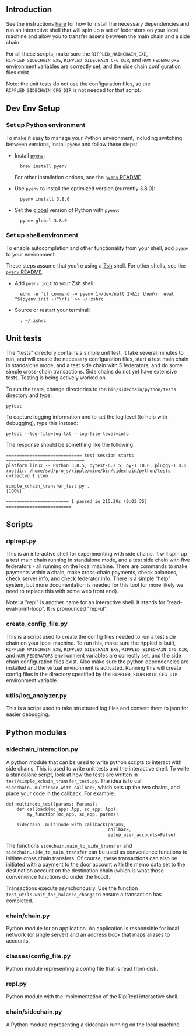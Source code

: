 ## Introduction

See the instructions [here](README.md) for how to install the necessary dependencies and run an interactive shell that will spin up a set of federators on your local machine and allow you to transfer assets between the main chain and a side chain.

For all these scripts, make sure the `RIPPLED_MAINCHAIN_EXE`, `RIPPLED_SIDECHAIN_EXE`, `RIPPLED_SIDECHAIN_CFG_DIR`, and `NUM_FEDERATORS` environment variables are correctly set, and the side chain configuration files exist.

Note: the unit tests do not use the configuration files, so the `RIPPLED_SIDECHAIN_CFG_DIR` is not needed for that script.

## Dev Env Setup

### Set up Python environment

To make it easy to manage your Python environment, including switching between versions, install `pyenv` and follow these steps:

* Install [`pyenv`](https://github.com/pyenv/pyenv):

        brew install pyenv

    For other installation options, see the [`pyenv` README](https://github.com/pyenv/pyenv#installation).

* Use `pyenv` to install the optimized version (currently 3.8.0):

        pyenv install 3.8.0

* Set the [global](https://github.com/pyenv/pyenv/blob/master/COMMANDS.md#pyenv-global) version of Python with `pyenv`:

        pyenv global 3.8.0

### Set up shell environment

To enable autocompletion and other functionality from your shell, add `pyenv` to your environment.

These steps assume that you're using a [Zsh](http://zsh.sourceforge.net/) shell. For other shells, see the [`pyenv` README](https://github.com/pyenv/pyenv#basic-github-checkout).

* Add `pyenv init` to your Zsh shell:

        echo -e 'if command -v pyenv 1>/dev/null 2>&1; then\n  eval "$(pyenv init -)"\nfi' >> ~/.zshrc

* Source or restart your terminal:

        . ~/.zshrc

## Unit tests

The "tests" directory contains a simple unit test. It take several minutes to run, and will create the necessary configuration files, start a test main chain in standalone mode, and a test side chain with 5 federators, and do some simple cross-chain transactions. Side chains do not yet have extensive tests. Testing is being actively worked on.

To run the tests, change directories to the `bin/sidechain/python/tests` directory and type:
```
pytest
```

To capture logging information and to set the log level (to help with debugging), type this instead:
```
pytest --log-file=log.txt --log-file-level=info
```

The response should be something like the following:
```
============================= test session starts ==============================
platform linux -- Python 3.8.5, pytest-6.2.5, py-1.10.0, pluggy-1.0.0
rootdir: /home/swd/projs/ripple/mine/bin/sidechain/python/tests
collected 1 item

simple_xchain_transfer_test.py .                                         [100%]

======================== 1 passed in 215.20s (0:03:35) =========================

```

## Scripts
### riplrepl.py

This is an interactive shell for experimenting with side chains. It will spin up a test main chain running in standalone mode, and a test side chain with five federators - all running on the local machine. There are commands to make payments within a chain, make cross-chain payments, check balances, check server info, and check federator info. There is a simple "help" system, but more documentation is needed for this tool (or more likely we need to replace this with some web front end).

Note: a "repl" is another name for an interactive shell. It stands for "read-eval-print-loop". It is pronounced "rep-ul".

### create_config_file.py

This is a script used to create the config files needed to run a test side chain on your local machine. To run this, make sure the rippled is built, `RIPPLED_MAINCHAIN_EXE`, `RIPPLED_SIDECHAIN_EXE`, `RIPPLED_SIDECHAIN_CFG_DIR`, and `NUM_FEDERATORS` environment variables are correctly set, and the side chain configuration files exist. Also make sure the python dependencies are installed and the virtual environment is activated. Running this will create config files in the directory specified by the `RIPPLED_SIDECHAIN_CFG_DIR` environment variable.

### utils/log_analyzer.py

This is a script used to take structured log files and convert them to json for easier debugging.

## Python modules

### sidechain_interaction.py

A python module that can be used to write python scripts to interact with side chains. This is used to write unit tests and the interactive shell. To write a standalone script, look at how the tests are written in `test/simple_xchain_transfer_test.py`. The idea is to call `sidechain._multinode_with_callback`, which sets up the two chains, and place your code in the callback. For example:

```
def multinode_test(params: Params):
    def callback(mc_app: App, sc_app: App):
        my_function(mc_app, sc_app, params)

    sidechain._multinode_with_callback(params,
                                       callback,
                                       setup_user_accounts=False)
```

The functions `sidechain.main_to_side_transfer` and `sidechain.side_to_main_transfer` can be used as convenience functions to initiate cross chain transfers. Of course, these transactions can also be initiated with a payment to the door account with the memo data set to the destination account on the destination chain (which is what those convenience functions do under the hood).

Transactions execute asynchonously. Use the function `test_utils.wait_for_balance_change` to ensure a transaction has completed.

### chain/chain.py

Python module for an application. An application is responsible for local network (or single server) and an address book that maps aliases to accounts.

### classes/config_file.py

Python module representing a config file that is read from disk.

### repl.py

Python module with the implementation of the RiplRepl interactive shell.

### chain/sidechain.py

A Python module representing a sidechain running on the local machine.
